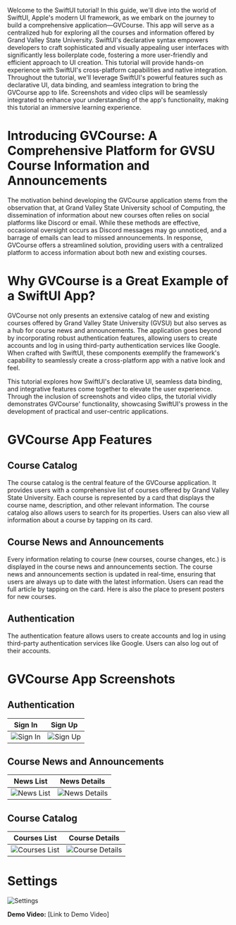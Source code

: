 Welcome to the SwiftUI tutorial! In this guide, we'll dive into the world of SwiftUI, Apple's modern UI framework, as we embark on the journey to build a comprehensive application—GVCourse. This app will serve as a centralized hub for exploring all the courses and information offered by Grand Valley State University. SwiftUI's declarative syntax empowers developers to craft sophisticated and visually appealing user interfaces with significantly less boilerplate code, fostering a more user-friendly and efficient approach to UI creation. This tutorial will provide hands-on experience with SwiftUI's cross-platform capabilities and native integration. Throughout the tutorial, we'll leverage SwiftUI's powerful features such as declarative UI, data binding, and seamless integration to bring the GVCourse app to life. Screenshots and video clips will be seamlessly integrated to enhance your understanding of the app's functionality, making this tutorial an immersive learning experience.

# Introducing GVCourse: A Comprehensive Platform for GVSU Course Information and Announcements

The motivation behind developing the GVCourse application stems from the observation that, at Grand Valley State University school of Computing, the dissemination of information about new courses often relies on social platforms like Discord or email. While these methods are effective, occasional oversight occurs as Discord messages may go unnoticed, and a barrage of emails can lead to missed announcements. In response, GVCourse offers a streamlined solution, providing users with a centralized platform to access information about both new and existing courses.

# Why GVCourse is a Great Example of a SwiftUI App?

GVCourse not only presents an extensive catalog of new and existing courses offered by Grand Valley State University (GVSU) but also serves as a hub for course news and announcements. The application goes beyond by incorporating robust authentication features, allowing users to create accounts and log in using third-party authentication services like Google. When crafted with SwiftUI, these components exemplify the framework's capability to seamlessly create a cross-platform app with a native look and feel.

This tutorial explores how SwiftUI's declarative UI, seamless data binding, and integrative features come together to elevate the user experience. Through the inclusion of screenshots and video clips, the tutorial vividly demonstrates GVCourse' functionality, showcasing SwiftUI's prowess in the development of practical and user-centric applications.

# GVCourse App Features

## Course Catalog

The course catalog is the central feature of the GVCourse application. It provides users with a comprehensive list of courses offered by Grand Valley State University. Each course is represented by a card that displays the course name, description, and other relevant information. The course catalog also allows users to search for its properties. Users can also view all information about a course by tapping on its card.

## Course News and Announcements

Every information relating to course (new courses, course changes, etc.) is displayed in the course news and announcements section. The course news and announcements section is updated in real-time, ensuring that users are always up to date with the latest information. Users can read the full article by tapping on the card. Here is also the place to present posters for new courses.

## Authentication

The authentication feature allows users to create accounts and log in using third-party authentication services like Google. Users can also log out of their accounts.

# GVCourse App Screenshots

## Authentication

Sign In | Sign Up
--- | ---
![Sign In](https://github.com/minhtran241/gvcourses/blob/main/screenshots/signin.png) | ![Sign Up](https://github.com/minhtran241/gvcourses/blob/main/screenshots/signup.png)

## Course News and Announcements

News List | News Details
--- | ---
![News List](https://github.com/minhtran241/gvcourses/blob/main/screenshots/news_list.png) | ![News Details](https://github.com/minhtran241/gvcourses/blob/main/screenshots/news_details.png)

## Course Catalog

Courses List | Course Details
--- | ---
![Courses List](https://github.com/minhtran241/gvcourses/blob/main/screenshots/courses_list.png) | ![Course Details](https://github.com/minhtran241/gvcourses/blob/main/screenshots/course_details.png)

# Settings

![Settings](https://github.com/minhtran241/gvcourses/blob/main/screenshots/settings.png)

**Demo Video:**
[Link to Demo Video]
